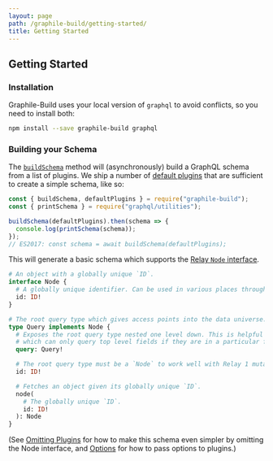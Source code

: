 ```yaml
---
layout: page
path: /graphile-build/getting-started/
title: Getting Started
---
```


## Getting Started

### Installation

Graphile-Build uses your local version of `graphql` to avoid conflicts, so you need to install both:

```bash
npm install --save graphile-build graphql
```

### Building your Schema

The [`buildSchema`](/graphile-build/schema-builder/#buildSchema) method will (asynchronously) build a GraphQL schema from a
list of plugins. We ship a number of [default
plugins](/graphile-build/default-plugins/) that are sufficient to create a
simple schema, like so:

<!-- source: examples/empty-schema.js -->

```js
const { buildSchema, defaultPlugins } = require("graphile-build");
const { printSchema } = require("graphql/utilities");

buildSchema(defaultPlugins).then(schema => {
  console.log(printSchema(schema));
});
// ES2017: const schema = await buildSchema(defaultPlugins);
```

This will generate a basic schema which supports the [Relay `Node` interface](https://facebook.github.io/relay/docs/graphql-relay-specification.html).

```graphql
# An object with a globally unique `ID`.
interface Node {
  # A globally unique identifier. Can be used in various places throughout the system to identify this single value.
  id: ID!
}

# The root query type which gives access points into the data universe.
type Query implements Node {
  # Exposes the root query type nested one level down. This is helpful for Relay 1
  # which can only query top level fields if they are in a particular form.
  query: Query!

  # The root query type must be a `Node` to work well with Relay 1 mutations. This just resolves to `query`.
  id: ID!

  # Fetches an object given its globally unique `ID`.
  node(
    # The globally unique `ID`.
    id: ID!
  ): Node
}
```

(See [Omitting Plugins](/graphile-build/omitting-plugins/) for how to make this
schema even simpler by omitting the Node interface, and
[Options](/graphile-build/plugin-options/) for how to pass options to plugins.)

